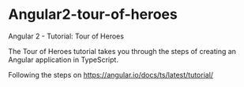 # Angular2-tour-of-heroes
Angular 2 - Tutorial: Tour of Heroes

The Tour of Heroes tutorial takes you through the steps of creating an Angular application in TypeScript.

Following the steps on https://angular.io/docs/ts/latest/tutorial/
